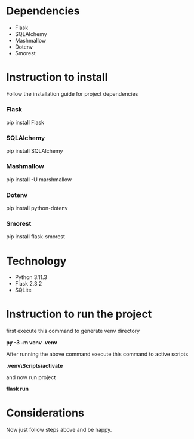 <h1>Dependencies</h1>

<ul>
  <li>Flask</li>
  <li>SQLAlchemy</li>
  <li>Mashmallow</li>
  <li>Dotenv</li>
  <li>Smorest</li>
</ul>

<h1>Instruction to install</h1>

<p>
  Follow the installation guide for project dependencies
</p>

<h3><strong>Flask</strong></h3>
<p>pip install Flask</p>

<h3><strong>SQLAlchemy</strong></h3>
<p>pip install SQLAlchemy</p>

<h3><strong>Mashmallow</strong></h3>
<p>pip install -U marshmallow</p>

<h3><strong>Dotenv</strong></h3>
<p>pip install python-dotenv</p>

<h3><strong>Smorest</strong></h3>
<p>pip install flask-smorest</p>

<h1>Technology</h1>

<ul>
  <li>Python 3.11.3</li>
  <li>Flask 2.3.2</li>
  <li>SQLite</li>
</ul>

<h1>Instruction to run the project</h1>

first execute this command to generate venv directory

<p><strong>py -3 -m venv .venv</strong></p>

After running the above command execute this command to active scripts

<p><strong>.venv\Scripts\activate</strong></p>

and now run project

<p><strong>flask run</strong></p>

<h1>Considerations</h1>

Now just follow steps above and be happy. 